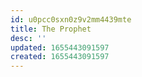 ```yaml
---
id: u0pcc0sxn0z9v2mm4439mte
title: The Prophet
desc: ''
updated: 1655443091597
created: 1655443091597
---
```


